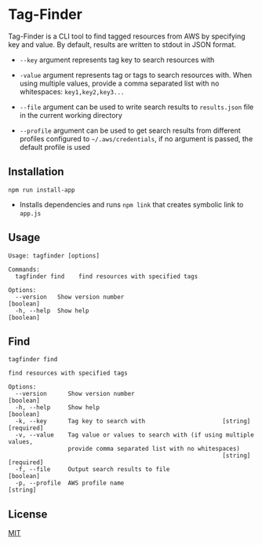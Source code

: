 # Tag-Finder

Tag-Finder is a CLI tool to find tagged resources from AWS by specifying key and value. By default, results are written to stdout in JSON format.

- ``--key`` argument represents tag key to search resources with

- ```-value``` argument represents tag or tags to search resources with. When using multiple values, provide a comma separated list with no whitespaces: ``key1,key2,key3...``

- ```--file``` argument can be used to write search results to ```results.json``` file in the current working directory

- ``--profile`` argument can be used to get search results from different profiles configured to ```~/.aws/credentials```, if no argument is passed, the default profile is used

## Installation

```npm run install-app```
- Installs dependencies and runs ```npm link``` that creates symbolic link to ```app.js```


## Usage

```
Usage: tagfinder [options]

Commands:
  tagfinder find    find resources with specified tags

Options:
  --version   Show version number                                      [boolean]
  -h, --help  Show help                                                [boolean]

```

## Find

```
tagfinder find

find resources with specified tags

Options:
  --version      Show version number                                   [boolean]
  -h, --help     Show help                                             [boolean]
  -k, --key      Tag key to search with                      [string] [required]
  -v, --value    Tag value or values to search with (if using multiple values,
                 provide comma separated list with no whitespaces)
                                                             [string] [required]
  -f, --file     Output search results to file                         [boolean]
  -p, --profile  AWS profile name                                       [string]

```

## License

[MIT](https://choosealicense.com/licenses/mit/)
